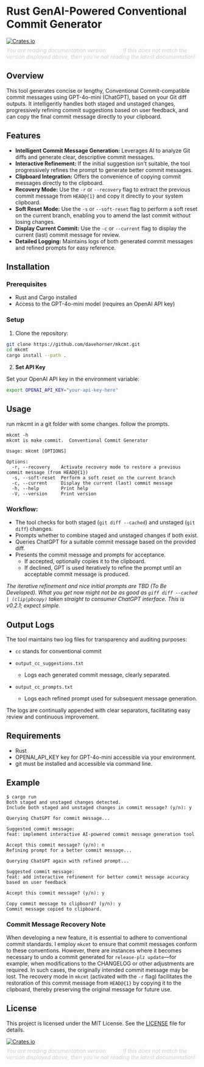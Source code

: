 
# Rust GenAI-Powered Conventional Commit Generator

<a href="https://crates.io/crates/mkcmt" rel="nofollow noopener noreferrer">
  <img src="https://img.shields.io/crates/v/mkcmt.svg" alt="Crates.io">
</a>

<!-- Version notice -->
<p style="font-style: italic; color: #ccc; margin-top: 0.5em;">
  You are reading documentation version <span id="doc-version" style="color: white;">0.2.0</span>.
  If this does not match the version displayed above, then you're not reading the latest documentation!
</p>

## Overview

This tool generates concise or lengthy, Conventional Commit-compatible commit messages using GPT-4o-mini (ChatGPT), based on your Git diff outputs. It intelligently handles both staged and unstaged changes, progressively refining commit suggestions based on user feedback, and can copy the final commit message directly to your clipboard.

## Features

- **Intelligent Commit Message Generation:** Leverages AI to analyze Git diffs and generate clear, descriptive commit messages.
- **Interactive Refinement:** If the initial suggestion isn't suitable, the tool progressively refines the prompt to generate better commit messages.
- **Clipboard Integration:** Offers the convenience of copying commit messages directly to the clipboard.
- **Recovery Mode:** Use the `-r` or `--recovery` flag to extract the previous commit message from `HEAD@{1}` and copy it directly to your system clipboard.
- **Soft Reset Mode:** Use the `-s` or `--soft-reset` flag to perform a soft reset on the current branch, enabling you to amend the last commit without losing changes.
- **Display Current Commit:** Use the `-c` or `--current` flag to display the current (last) commit message for review.
- **Detailed Logging:** Maintains logs of both generated commit messages and refined prompts for easy reference.

## Installation

### Prerequisites

- Rust and Cargo installed
- Access to the GPT-4o-mini model (requires an OpenAI API key)

### Setup

1. Clone the repository:

```sh
git clone https://github.com/davehorner/mkcmt.git
cd mkcmt
cargo install --path .
```


2. **Set API Key**

Set your OpenAI API key in the environment variable:

```bash
export OPENAI_API_KEY="your-api-key-here"
```


## Usage

run mkcmt in a git folder with some changes.  follow the prompts.

```
mkcmt -h
mkcmt is make commit.  Conventional Commit Generator

Usage: mkcmt [OPTIONS]

Options:
  -r, --recovery    Activate recovery mode to restore a previous commit message (from HEAD@{1})
  -s, --soft-reset  Perform a soft reset on the current branch
  -c, --current     Display the current (last) commit message
  -h, --help        Print help
  -V, --version     Print version
```

### Workflow:

- The tool checks for both staged (`git diff --cached`) and unstaged (`git diff`) changes.
- Prompts whether to combine staged and unstaged changes if both exist.
- Queries ChatGPT for a suitable commit message based on the provided diff.
- Presents the commit message and prompts for acceptance.
  - If accepted, optionally copies it to the clipboard.
  - If declined, GPT is used iteratively to refine the prompt until an acceptable commit message is produced.

_The iterative refinement and nice initial prompts are TBD (To Be Developed).  What you get now might not be as good as `giff diff --cached | (clip|pbcopy)` taken straight to consumer
ChatGPT interface.  This is v0.2.1; expect simple._

## Output Logs

The tool maintains two log files for transparency and auditing purposes: 
   
- `cc` stands for conventional commit

- `output_cc_suggestions.txt`
  - Logs each generated commit message, clearly separated.

- `output_cc_prompts.txt`
  - Logs each refined prompt used for subsequent message generation.

The logs are continually appended with clear separators, facilitating easy review and continuous improvement.

## Requirements

- Rust
- OPENAI_API_KEY key for GPT-4o-mini accessible via your environment.
- git must be installed and accessible via command line.


## Example

```
$ cargo run
Both staged and unstaged changes detected.
Include both staged and unstaged changes in commit message? (y/n): y

Querying ChatGPT for commit message...

Suggested commit message:
feat: implement interactive AI-powered commit message generation tool

Accept this commit message? (y/n): n
Refining prompt for a better commit message...

Querying ChatGPT again with refined prompt...

Suggested commit message:
feat: add interactive refinement for better commit message accuracy based on user feedback

Accept this commit message? (y/n): y

Copy commit message to clipboard? (y/n): y
Commit message copied to clipboard.
```

### Commit Message Recovery Note

When developing a new feature, it is essential to adhere to conventional commit standards. I employ `mkcmt` to ensure that commit messages conform to these conventions. However, there are instances where it becomes necessary to undo a commit generated for `release-plz update`—for example, when modifications to the CHANGELOG or other adjustments are required. In such cases, the originally intended commit message may be lost. The recovery mode in `mkcmt` (activated with the `-r` flag) facilitates the restoration of this commit message from `HEAD@{1}` by copying it to the clipboard, thereby preserving the original message for future use.


## License

This project is licensed under the MIT License. See the [LICENSE](LICENSE) file for details.

<a href="https://crates.io/crates/mkcmt" rel="nofollow noopener noreferrer">
  <img src="https://img.shields.io/crates/v/mkcmt.svg" alt="Crates.io">
</a>

<!-- Version notice -->
<p style="font-style: italic; color: #ccc; margin-top: 0.5em;">
  You are reading documentation version <span id="doc-version" style="color: white;">0.2.0</span>.
  If this does not match the version displayed above, then you're not reading the latest documentation!
</p>
